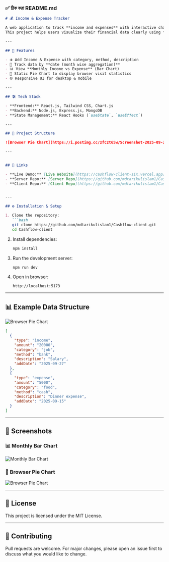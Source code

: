 

### ✅ ঠিক করা README.md

```markdown
# 💰 Income & Expense Tracker

A web application to track **income and expenses** with interactive charts.  
This project helps users visualize their financial data clearly using **Bar Chart** and **Pie Chart** (browser visits or any static analytics).

---

## 🚀 Features

- ➕ Add Income & Expense with category, method, description
- 📅 Track data by **date (month wise aggregation)**
- 📊 View **Monthly Income vs Expense** (Bar Chart)
- 🥧 Static Pie Chart to display browser visit statistics
- 🌐 Responsive UI for desktop & mobile

---

## 🛠️ Tech Stack

- **Frontend:** React.js, Tailwind CSS, Chart.js
- **Backend:** Node.js, Express.js, MongoDB
- **State Management:** React Hooks (`useState`, `useEffect`)

---

## 📂 Project Structure

![Browser Pie Chart](https://i.postimg.cc/zfCzt65w/Screenshot-2025-09-28-160712.png)

---


## 🔗 Links

- **Live Demo:** [Live Website](https://cashflow-client-six.vercel.app/)
- **Server Repo:** [Server Repo](https://github.com/mdtarikulislam1/Cashflow-server)
- **Client Repo:** [Client Repo](https://github.com/mdtarikulislam1/Cashflow-client)


---

## ⚙️ Installation & Setup

1. Clone the repository:
   ```bash
   git clone https://github.com/mdtarikulislam1/Cashflow-client.git
   cd Cashflow-client
````

2. Install dependencies:

   ```bash
   npm install
   ```

3. Run the development server:

   ```bash
   npm run dev
   ```

4. Open in browser:

   ```
   http://localhost:5173
   ```

---

## 📊 Example Data Structure

![Browser Pie Chart](https://i.postimg.cc/zfCzt65w/Screenshot-2025-09-28-160712.png)

```json
[
  {
    "type": "income",
    "amount": "20000",
    "category": "job",
    "method": "bank",
    "description": "Salary",
    "addDate": "2025-09-27"
  },
  {
    "type": "expense",
    "amount": "5000",
    "category": "food",
    "method": "cash",
    "description": "Dinner expense",
    "addDate": "2025-09-15"
  }
]
```

---

## 📸 Screenshots

### 📊 Monthly Bar Chart

![Monthly Bar Chart](https://i.postimg.cc/xCJTn8VZ/Screenshot-2025-09-28-154015.png)

### 🥧 Browser Pie Chart

![Browser Pie Chart](https://i.postimg.cc/VkgNF2Fq/Screenshot-2025-09-28-154032.png)

---

## 📜 License

This project is licensed under the MIT License.

---

## 🤝 Contributing

Pull requests are welcome. For major changes, please open an issue first to discuss what you would like to change.


